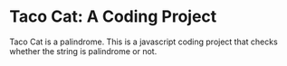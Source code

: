 # Taco Cat: A Coding Project

Taco Cat is a palindrome. This is a javascript coding project that checks whether the string is palindrome or not.
